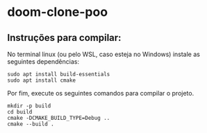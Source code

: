 # doom-clone-poo

## Instruções para compilar:

No terminal linux (ou pelo WSL, caso esteja no Windows) instale as seguintes dependências:
```
sudo apt install build-essentials
sudo apt install cmake
```

Por fim, execute os seguintes comandos para compilar o projeto.
```
mkdir -p build
cd build
cmake -DCMAKE_BUILD_TYPE=Debug ..
cmake --build .
```